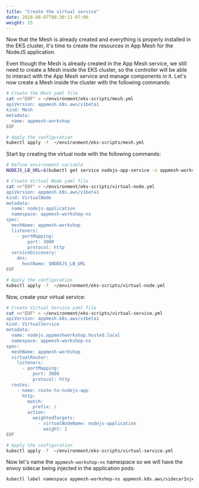 ```yaml
---
title: "Create the virtual service"
date: 2018-08-07T08:30:11-07:00
weight: 15
---
```


Now that the Mesh is already created and everything is properly installed in the EKS cluster, it's time to create the resources in App Mesh for the NodeJS application.

Even though the Mesh is already created in the App Mesh service, we still need to create a Mesh inside the EKS cluster, so the controller will be able to interact with the App Mesh service and manage components in it. Let's now create a Mesh inside the cluster with the following commands:

```bash
# Create the Mesh yaml file
cat <<"EOF" > ~/environment/eks-scripts/mesh.yml
apiVersion: appmesh.k8s.aws/v1beta1
kind: Mesh
metadata:
  name: appmesh-workshop
EOF

# Apply the configuration
kubectl apply -f  ~/environment/eks-scripts/mesh.yml
```


Start by creating the virtual node with the following commands:

```bash
# Define environment variable
NODEJS_LB_URL=$(kubectl get service nodejs-app-service -n appmesh-workshop-ns -o json | jq -r '.status.loadBalancer.ingress[].hostname')

# Create Virtual Node yaml file
cat <<"EOF" > ~/environment/eks-scripts/virtual-node.yml
apiVersion: appmesh.k8s.aws/v1beta1
kind: VirtualNode
metadata:
  name: nodejs-application
  namespace: appmesh-workshop-ns
spec:
  meshName: appmesh-workshop
  listeners:
    - portMapping:
        port: 3000
        protocol: http
  serviceDiscovery:
    dns:
      hostName: $NODEJS_LB_URL
EOF

# Apply the configuration
kubectl apply -f  ~/environment/eks-scripts/virtual-node.yml
```

Now, create your virtual service:

```bash
# Create Virtual Service yaml file
cat <<"EOF" > ~/environment/eks-scripts/virtual-service.yml
apiVersion: appmesh.k8s.aws/v1beta1
kind: VirtualService
metadata:
  name: nodejs.appmeshworkshop.hosted.local
  namespace: appmesh-workshop-ns
spec:
  meshName: appmesh-workshop
  virtualRouter:
    listeners:
      - portMapping:
          port: 3000
          protocol: http
  routes:
    - name: route-to-nodejs-app
      http:
        match:
          prefix: /
        action:
          weightedTargets:
            - virtualNodeName: nodejs-application
              weight: 1
EOF

# Apply the configuration
kubectl apply -f  ~/environment/eks-scripts/virtual-service.yml
```

Now let's name the `appmesh-workshop-ns` namespace so we will have the envoy sidecar being injected in the application pods:

```bash
kubectl label namespace appmesh-workshop-ns appmesh.k8s.aws/sidecarInjectorWebhook=enabled
```